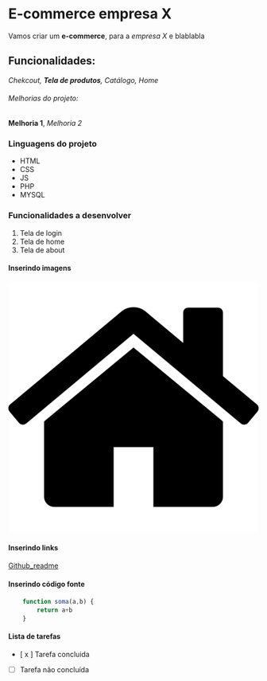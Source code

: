# E-commerce empresa X

Vamos criar um **e-commerce**, para a *empresa X* e blablabla

## Funcionalidades:

_Chekcout, **Tela de produtos**, Catálogo, Home_

###### Melhorias do projeto:

__Melhoria 1__, _Melhoria 2_

### Linguagens do projeto

* HTML
* CSS
* JS
* PHP
* MYSQL

### Funcionalidades a desenvolver

1. Tela de login
2. Tela de home
3. Tela de about

#### Inserindo imagens
![home-icon]( home-icon.png)

#### Inserindo links

[Github_readme](https://github.com/pedroh-leite/site_empresa_x/blob/main/README.md)

#### Inserindo código fonte

``` javascript
    function soma(a,b) {
        return a+b
    }
 ```

 #### Lista de tarefas
 - [ x ] Tarefa concluida
 - [ ] Tarefa não concluída